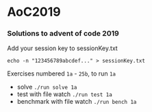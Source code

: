# AoC2019

### Solutions to advent of code 2019

Add your session key to sessionKey.txt

`echo -n "123456789abcdef..." > sessionKey.txt`

Exercises numbered `1a` - `25b`, to run `1a`

- solve `./run solve 1a`
- test with file watch `./run test 1a`
- benchmark with file watch `./run bench 1a`
